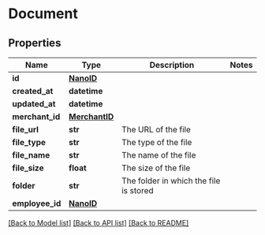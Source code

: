 # Document


## Properties
Name | Type | Description | Notes
------------ | ------------- | ------------- | -------------
**id** | [**NanoID**](NanoID.md) |  | 
**created_at** | **datetime** |  | 
**updated_at** | **datetime** |  | 
**merchant_id** | [**MerchantID**](MerchantID.md) |  | 
**file_url** | **str** | The URL of the file | 
**file_type** | **str** | The type of the file | 
**file_name** | **str** | The name of the file | 
**file_size** | **float** | The size of the file | 
**folder** | **str** | The folder in which the file is stored | 
**employee_id** | [**NanoID**](NanoID.md) |  | 

[[Back to Model list]](../README.md#documentation-for-models) [[Back to API list]](../README.md#documentation-for-api-endpoints) [[Back to README]](../README.md)


